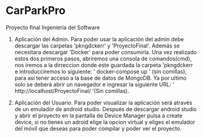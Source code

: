 # CarParkPro
Proyecto final Ingeniería del Software

  1. Aplicación del Admin.
  Para poder usar la aplicación del admin debe descargar las carpetas 'pkngdckerr' y 'ProyectoFinal'. Además se necesitara descargar 'Docker' para poder consumirla.
  Una vez realizado estos dos primeros pasos, abriremos una consola de comandos(cmd), nos iremos a la dirreccion donde este guardada la carpeta 'pkngdckerr 
  e introducciremos lo siguiente: ' docker-compose up ' (sin comillas), para así tener acceso a la base de datos de MongoDB.
  Ya por ultimo solo se deberá abrir un navegador e ingresar la siguiente URL: ' http://localhost/ProyectoFinal/ '(Sin comillas).
  
  2. Aplicación del Usuario.
  Para poder visualizar la aplicación será através de un emulador de android studio. 
  Después de descargar android studio y abrir el proyecto en la pantalla de Device Manager pulsa a create device, si no tienes un adroid elige la opcion virtual y eliges el emulador 
  del móvil que deseas para poder compilar y poder ver el proyecto.
  
